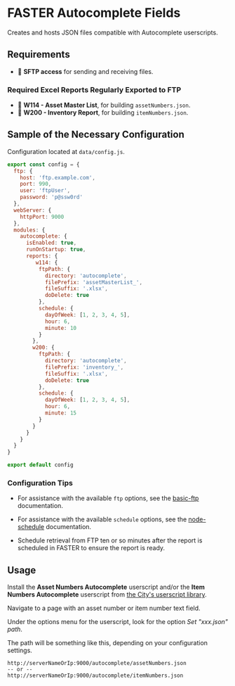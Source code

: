 # FASTER Autocomplete Fields

Creates and hosts JSON files compatible with Autocomplete userscripts.

## Requirements

- 📂 **SFTP access** for sending and receiving files.

### Required Excel Reports Regularly Exported to FTP

- 📄 **W114 - Asset Master List**, for building `assetNumbers.json`.
- 📄 **W200 - Inventory Report**, for building `itemNumbers.json`.

## Sample of the Necessary Configuration

Configuration located at `data/config.js`.

```javascript
export const config = {
  ftp: {
    host: 'ftp.example.com',
    port: 990,
    user: 'ftpUser',
    password: 'p@ssw0rd'
  },
  webServer: {
    httpPort: 9000
  },
  modules: {
    autocomplete: {
      isEnabled: true,
      runOnStartup: true,
      reports: {
         w114: {
          ftpPath: {
            directory: 'autocomplete',
            filePrefix: 'assetMasterList_',
            fileSuffix: '.xlsx',
            doDelete: true
          },
          schedule: {
            dayOfWeek: [1, 2, 3, 4, 5],
            hour: 6,
            minute: 10
          }
        },
        w200: {
          ftpPath: {
            directory: 'autocomplete',
            filePrefix: 'inventory_',
            fileSuffix: '.xlsx',
            doDelete: true
          },
          schedule: {
            dayOfWeek: [1, 2, 3, 4, 5],
            hour: 6,
            minute: 15
          }
        }
      }
    }
  }
}

export default config
```

### Configuration Tips

- For assistance with the available `ftp` options, see the [basic-ftp](https://www.npmjs.com/package/basic-ftp) documentation.

- For assistance with the available `schedule` options, see the [node-schedule](https://www.npmjs.com/package/node-schedule) documentation.

- Schedule retrieval from FTP ten or so minutes after the report is scheduled in FASTER to ensure the report is ready.

## Usage

Install the **Asset Numbers Autocomplete** userscript
and/or the **Item Numbers Autocomplete** userscript
from [the City's userscript library](https://cityssm.github.io/userscripts/#userscripts-for-faster-web).

Navigate to a page with an asset number or item number text field.

Under the options menu for the userscript,
look for the option _Set "xxx.json" path_.

The path will be something like this, depending on your configuration settings.

```text
http://serverNameOrIp:9000/autocomplete/assetNumbers.json
-- or --
http://serverNameOrIp:9000/autocomplete/itemNumbers.json
```
